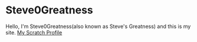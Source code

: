 # Steve0Greatness
Hello, I'm Steve0Greatness(also known as Steve's Greatness) and this is my site. [My Scratch Profile](scratch.mit.edu/users/steve0greatness)
